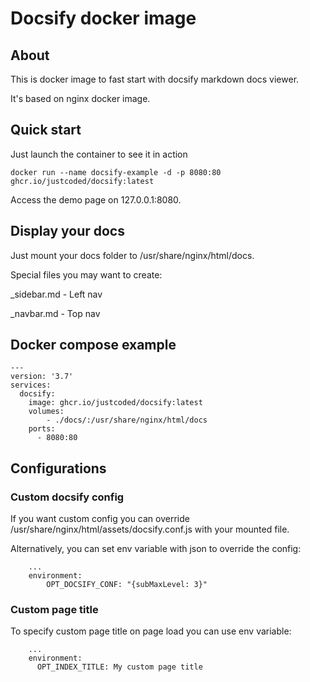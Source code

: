 # Docsify docker image
## About
This is docker image to fast start with docsify markdown docs viewer.

It's based on nginx docker image.

## Quick start
Just launch the container to see it in action
```
docker run --name docsify-example -d -p 8080:80 ghcr.io/justcoded/docsify:latest
```
Access the demo page on 127.0.0.1:8080.

## Display your docs
Just mount your docs folder to /usr/share/nginx/html/docs.

Special files you may want to create:

_sidebar.md - Left nav

_navbar.md - Top nav
## Docker compose example
```
---
version: '3.7'
services:
  docsify:
    image: ghcr.io/justcoded/docsify:latest
    volumes:
        - ./docs/:/usr/share/nginx/html/docs
    ports:
      - 8080:80
```

## Configurations
### Custom docsify config
If you want custom config you can override /usr/share/nginx/html/assets/docsify.conf.js with your mounted file.

Alternatively, you can set env variable with json to override the config:
```
    ...
    environment:
        OPT_DOCSIFY_CONF: "{subMaxLevel: 3}"
```        
### Custom page title
To specify custom page title on page load you can use env variable:
```
    ...
    environment:
      OPT_INDEX_TITLE: My custom page title
```    
